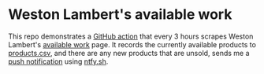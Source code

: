 # Weston Lambert's available work

This repo demonstrates a [GitHub action](.github/workflows/scrape.yaml) that every 3 hours scrapes Weston Lambert's [available work](http://www.westonlambert.com) page. It records the currently available products to [products.csv](products.csv), and there are any new products that are unsold, sends me a [push notification](https://github.com/hadley/available-work/blob/main/scrape.R#L43-L47) using [ntfy.sh](https://ntfy.sh).
